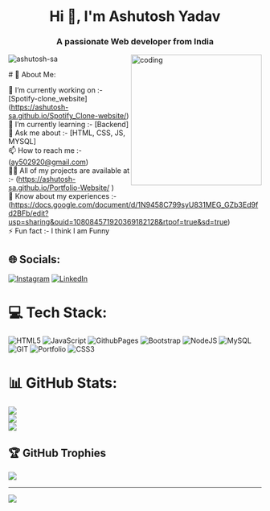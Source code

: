 <h1 align="center">Hi 👋, I'm Ashutosh Yadav</h1>
<h3 align="center">A passionate Web developer from India</h3>
<img align="right" alt="coding" width="260" src="https://cdn.dribbble.com/users/1162077/screenshots/3848914/programmer.gif">

<p align="left"> <img src="https://komarev.com/ghpvc/?username=ashutosh-sa&label=Profile%20views&color=0e75b6&style=flat" alt="ashutosh-sa" /> </p>
# 💫 About Me:

🔭 I’m currently working on :-  [Spotify-clone_website] (https://ashutosh-sa.github.io/Spotify_Clone-website/)<br>🌱 I’m currently learning :-      [Backend]<br>💬 Ask me about :-       [HTML, CSS, JS, MYSQL]<br>📫 How to reach me :-       (ay502920@gmail.com)<br>👨‍💻 All of my projects are available at :-      (https://ashutosh-sa.github.io/Portfolio-Website/ )<br>📄 Know about my experiences :-     (https://docs.google.com/document/d/1N9458C799syU831MEG_GZb3Ed9fd2BFb/edit?usp=sharing&ouid=108084571920369182128&rtpof=true&sd=true) <br>⚡ Fun fact :-     I think I am Funny


## 🌐 Socials:
[![Instagram](https://img.shields.io/badge/Instagram-%23E4405F.svg?logo=Instagram&logoColor=white)](https://instagram.com/_aaxhu_14) [![LinkedIn](https://img.shields.io/badge/LinkedIn-%230077B5.svg?logo=linkedin&logoColor=white)](https://linkedin.com/in/ashutosh-yadav-5b1119228) 

# 💻 Tech Stack:
![HTML5](https://img.shields.io/badge/html5-%23E34F26.svg?style=plastic&logo=html5&logoColor=white) ![JavaScript](https://img.shields.io/badge/javascript-%23323330.svg?style=plastic&logo=javascript&logoColor=%23F7DF1E) ![GithubPages](https://img.shields.io/badge/github%20pages-121013?style=plastic&logo=github&logoColor=white) ![Bootstrap](https://img.shields.io/badge/bootstrap-%238511FA.svg?style=plastic&logo=bootstrap&logoColor=white) ![NodeJS](https://img.shields.io/badge/node.js-6DA55F?style=plastic&logo=node.js&logoColor=white) ![MySQL](https://img.shields.io/badge/mysql-%2300000f.svg?style=plastic&logo=mysql&logoColor=white) ![GIT](https://img.shields.io/badge/Git-fc6d26?style=plastic&logo=git&logoColor=white) ![Portfolio](https://img.shields.io/badge/Portfolio-%23000000.svg?style=plastic&logo=firefox&logoColor=#FF7139) ![CSS3](https://img.shields.io/badge/css3-%231572B6.svg?style=plastic&logo=css3&logoColor=white)
# 📊 GitHub Stats:
![](https://github-readme-stats.vercel.app/api?username=ashutosh-sa&theme=dark&hide_border=false&include_all_commits=true&count_private=false)<br/>
![](https://github-readme-streak-stats.herokuapp.com/?user=ashutosh-sa&theme=dark&hide_border=false)<br/>
![](https://github-readme-stats.vercel.app/api/top-langs/?username=ashutosh-sa&theme=dark&hide_border=false&include_all_commits=true&count_private=false&layout=compact)

## 🏆 GitHub Trophies
![](https://github-profile-trophy.vercel.app/?username=ashutosh-sa&theme=radical&no-frame=false&no-bg=true&margin-w=4)

---
[![](https://visitcount.itsvg.in/api?id=ashutosh-sa&icon=0&color=0)](https://visitcount.itsvg.in)

<!-- Proudly created with GPRM ( https://gprm.itsvg.in ) -->
